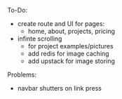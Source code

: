 To-Do:
- create route and UI for pages:
    - home, about, projects, pricing
- infinte scrolling
    - for project examples/pictures
    - add redis for image caching
    - add upstack for image storing

Problems:
- navbar shutters on link press